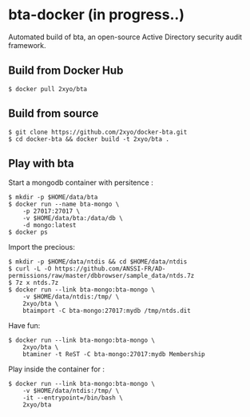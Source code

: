 bta-docker (in progress..)
=======================================

Automated build of bta, an open-source Active Directory security audit framework.

Build from Docker Hub
---------------------

    $ docker pull 2xyo/bta 


Build from source
-----------------

    $ git clone https://github.com/2xyo/docker-bta.git
    $ cd docker-bta && docker build -t 2xyo/bta .


Play with bta
-------------

Start a mongodb container with persitence :

    $ mkdir -p $HOME/data/bta
    $ docker run --name bta-mongo \
        -p 27017:27017 \
        -v $HOME/data/bta:/data/db \
        -d mongo:latest
    $ docker ps


Import the precious:

    $ mkdir -p $HOME/data/ntdis && cd $HOME/data/ntdis
    $ curl -L -O https://github.com/ANSSI-FR/AD-permissions/raw/master/dbbrowser/sample_data/ntds.7z
    $ 7z x ntds.7z
    $ docker run --link bta-mongo:bta-mongo \
        -v $HOME/data/ntdis:/tmp/ \
        2xyo/bta \
        btaimport -C bta-mongo:27017:mydb /tmp/ntds.dit


Have fun:

    $ docker run --link bta-mongo:bta-mongo \
        2xyo/bta \
        btaminer -t ReST -C bta-mongo:27017:mydb Membership



Play inside the container for :

    $ docker run --link bta-mongo:bta-mongo \
        -v $HOME/data/ntdis:/tmp/ \
        -it --entrypoint=/bin/bash \
        2xyo/bta
